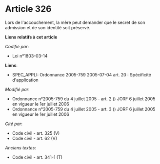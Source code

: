 # Article 326

Lors de l'accouchement, la mère peut demander que le secret de son admission et de son identité soit préservé.

**Liens relatifs à cet article**

_Codifié par_:

  - Loi n°1803-03-14

**Liens**:

  - SPEC_APPLI: Ordonnance 2005-759 2005-07-04 art. 20 : Spécificité d'application

_Modifié par_:

  - Ordonnance n°2005-759 du 4 juillet 2005 - art. 2 () JORF 6 juillet 2005 en vigueur le 1er juillet 2006
  - Ordonnance n°2005-759 du 4 juillet 2005 - art. 3 () JORF 6 juillet 2005 en vigueur le 1er juillet 2006

_Cité par_:

  - Code civil - art. 325 (V)
  - Code civil - art. 62 (V)

_Anciens textes_:

  - Code civil - art. 341-1 (T)
